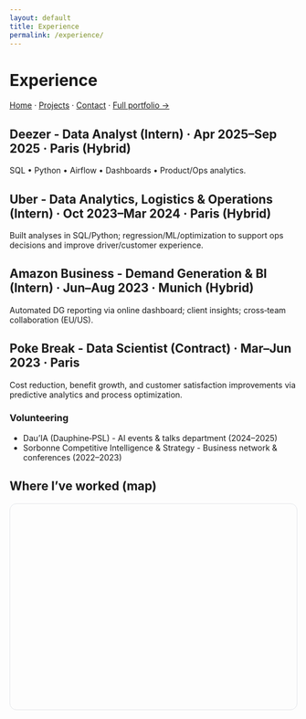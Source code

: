 ```yaml
---
layout: default
title: Experience
permalink: /experience/
---
```

# Experience
[Home](/) · [Projects](/projects/) · [Contact](/contact/) · [Full portfolio →](https://sites.google.com/view/philippeguerrier/home)


## Deezer - Data Analyst (Intern) · Apr 2025–Sep 2025  · Paris (Hybrid)
SQL • Python • Airflow • Dashboards • Product/Ops analytics.

## Uber - Data Analytics, Logistics & Operations (Intern) · Oct 2023–Mar 2024 · Paris (Hybrid)
Built analyses in SQL/Python; regression/ML/optimization to support ops decisions and improve driver/customer experience.

## Amazon Business - Demand Generation & BI (Intern) · Jun–Aug 2023 · Munich (Hybrid)
Automated DG reporting via online dashboard; client insights; cross‑team collaboration (EU/US).

## Poke Break - Data Scientist (Contract) · Mar–Jun 2023 · Paris
Cost reduction, benefit growth, and customer satisfaction improvements via predictive analytics and process optimization.

### Volunteering
- Dau’IA (Dauphine‑PSL) - AI events & talks department (2024–2025)
- Sorbonne Competitive Intelligence & Strategy - Business network & conferences (2022–2023)



## Where I’ve worked (map)

<div class="map-wrap">
  <div id="exp-map" class="map"></div>
</div>

<link rel="stylesheet" href="https://unpkg.com/leaflet@1.9.4/dist/leaflet.css" />
<script src="https://unpkg.com/leaflet@1.9.4/dist/leaflet.js"></script>

<style>
  /* container = wrapper (controls radius/overflow) + inner map div (fills wrapper) */
  .map-wrap{height:360px;border:1px solid var(--border,#e5e7eb);border-radius:12px;overflow:hidden;margin:12px 0 28px}
  .map{height:100%;width:100%}
  /* readable labels in both themes */
  .leaflet-tooltip{padding:3px 6px;border-radius:6px;border:1px solid #e5e7eb;background:#fff;color:#111827}
  html[data-theme="dark"] .leaflet-tooltip{border-color:#1f2937;background:#111827;color:#e8eef7}
  /* keep map tiles looking okay in dark */
  html[data-theme="dark"] .leaflet-container{filter:saturate(.9) brightness(.95)}
</style>

<script>
(function(){
  if (!window.L) return; // safety

  // ——— Data (deduped by city) ———
  const worked = [
    { name:'Paris, France',   lat:48.8566, lng:2.3522,
      info:'Deezer · Uber · Poke Break · Streamglish' },
    { name:'Munich, Germany', lat:48.1351, lng:11.5820,
      info:'Amazon Business' }
  ];

  // ——— Map ———
  const map = L.map('exp-map', {
    zoomControl: true,
    scrollWheelZoom: true,     // enable scroll hijack
    dragging: true,
    tap: false,
    worldCopyJump: true
  });

  L.tileLayer('https://{s}.tile.openstreetmap.org/{z}/{x}/{y}.png', {
    attribution:'&copy; OpenStreetMap contributors', detectRetina:true, maxZoom:19
  }).addTo(map);

  // markers + always-visible labels
  const markers = worked.map(p => {
    const m = L.circleMarker([p.lat, p.lng], {
      radius:7, color:'#2563eb', weight:2, fillColor:'#2563eb', fillOpacity:.35
    }).addTo(map);
    m.bindTooltip(p.name, {permanent:true, direction:'top', offset:[0,-6]});
    m.bindPopup(`<strong>${p.name}</strong><br>${p.info}`);
    return m;
  });

  // fit bounds & keep user inside the world (prevents grey edges)
  const bounds = L.featureGroup(markers).getBounds();
  map.fitBounds(bounds, {padding:[24,24]});
  map.setMaxBounds([[-85,-180],[85,180]]);

  // fix “grey bar” when the map renders before fonts/layout settle
  const fix = () => map.invalidateSize();
  window.addEventListener('load', fix);
  setTimeout(fix, 350);
})();
</script>


